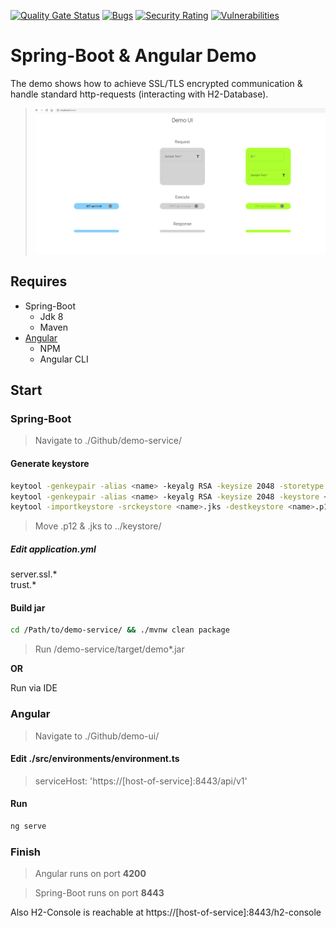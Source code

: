 [![Quality Gate Status](https://sonarcloud.io/api/project_badges/measure?project=nicholas-dietz_spring-boot_angular_demo&metric=alert_status)](https://sonarcloud.io/dashboard?id=nicholas-dietz_spring-boot_angular_demo)
[![Bugs](https://sonarcloud.io/api/project_badges/measure?project=nicholas-dietz_spring-boot_angular_demo&metric=bugs)](https://sonarcloud.io/dashboard?id=nicholas-dietz_spring-boot_angular_demo)
[![Security Rating](https://sonarcloud.io/api/project_badges/measure?project=nicholas-dietz_spring-boot_angular_demo&metric=security_rating)](https://sonarcloud.io/dashboard?id=nicholas-dietz_spring-boot_angular_demo)
[![Vulnerabilities](https://sonarcloud.io/api/project_badges/measure?project=nicholas-dietz_spring-boot_angular_demo&metric=vulnerabilities)](https://sonarcloud.io/dashboard?id=nicholas-dietz_spring-boot_angular_demo)
# Spring-Boot & Angular Demo
The demo shows how to achieve SSL/TLS encrypted communication &amp; handle standard http-requests (interacting with H2-Database).</br>
>![picture](https://github.com/nicholas-dietz/spring-boot_angular_demo/blob/master/GitHub/img/demo-ui.png)

## Requires
- Spring-Boot
  - Jdk 8
  - Maven
- [Angular](https://codeburst.io/how-to-build-an-angular-app-with-angular-cli-in-a-couple-of-minutes-43089d3ab272)
  - NPM
  - Angular CLI

## Start

### Spring-Boot

> Navigate to ./Github/demo-service/


#### Generate keystore
```sh
keytool -genkeypair -alias <name> -keyalg RSA -keysize 2048 -storetype PKCS12 <name>.p12 -validity 3650
keytool -genkeypair -alias <name> -keyalg RSA -keysize 2048 -keystore <name>.jks -validity 3650
keytool -importkeystore -srckeystore <name>.jks -destkeystore <name>.p12 -deststoretype pkcs12
```
> Move <name>.p12 & <name>.jks to ../keystore/

##### Edit application.yml
server.ssl.* </br>
trust.*

#### Build jar
```sh
cd /Path/to/demo-service/ && ./mvnw clean package
``` 
> Run /demo-service/target/demo*.jar

**OR**

Run via IDE


### Angular

> Navigate to ./Github/demo-ui/

#### Edit ./src/environments/environment.ts

> serviceHost: 'https://[host-of-service]:8443/api/v1'

#### Run

``` sh
ng serve
```

### Finish

 > Angular runs on port **4200**

 > Spring-Boot runs on port **8443**
 
Also H2-Console is reachable at https://[host-of-service]:8443/h2-console
